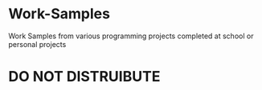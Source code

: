 # Work-Samples
Work Samples from various programming projects completed at school or personal projects

# DO NOT DISTRUIBUTE
